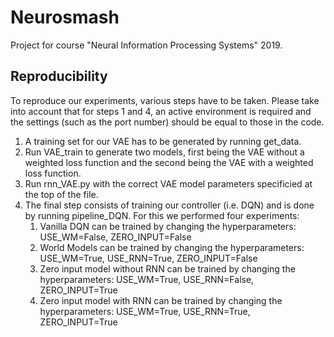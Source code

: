 # Neurosmash

Project for course "Neural Information Processing Systems" 2019. 


## Reproducibility
To reproduce our experiments, various steps have to be taken. Please take into account that for steps 1 and 4, an active environment is required and the settings (such as the port number) should be equal to those
in the code.

1. A training set for our VAE has to be generated by running get_data.
2. Run VAE_train to generate two models, first being the VAE without a weighted loss function and the second being the VAE with a weighted loss function.
3. Run rnn_VAE.py with the correct VAE model parameters specificied at the top of the file.
4. The final step consists of training our controller (i.e. DQN) and is done by running pipeline_DQN. For this we performed four experiments:
    1. Vanilla DQN can be trained by changing the hyperparameters: USE_WM=False, ZERO_INPUT=False
    2. World Models can be trained by changing the hyperparameters: USE_WM=True, USE_RNN=True, ZERO_INPUT=False
    3. Zero input model without RNN can be trained by changing the hyperparameters: USE_WM=True, USE_RNN=False, ZERO_INPUT=True
    4. Zero input model with RNN can be trained by changing the hyperparameters: USE_WM=True, USE_RNN=True, ZERO_INPUT=True

<!-- 
## Environment


## Methods

### World Models

#### VAE

We're using a VAE to encode the inputs into a lower dimensional space

#### Mixture Density RNN

The MD RNN will capture the dynamics of the environment.

### RL Optimization


## Further Reading -->
